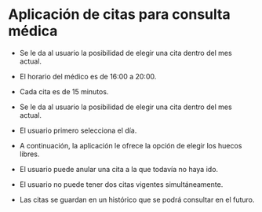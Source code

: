 Aplicación de citas para consulta médica
========================================

- Se le da al usuario la posibilidad de elegir una cita dentro del mes actual.

- El horario del médico es de 16:00 a 20:00.

- Cada cita es de 15 minutos.

- Se le da al usuario la posibilidad de elegir una cita dentro del mes actual.

- El usuario primero selecciona el día.

- A continuación, la aplicación le ofrece la opción de elegir los huecos libres.

- El usuario puede anular una cita a la que todavía no haya ido.

- El usuario no puede tener dos citas vigentes simultáneamente.

- Las citas se guardan en un histórico que se podrá consultar en el futuro.